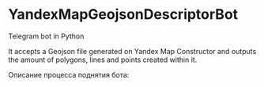 # YandexMapGeojsonDescriptorBot
Telegram bot in Python

It accepts a Geojson file generated on Yandex Map Constructor and outputs the amount of polygons, lines and points created within it.


Описание процесса поднятия бота:

